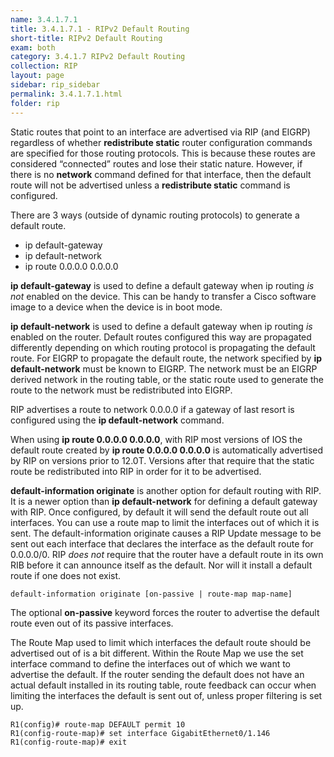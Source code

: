 ```yaml
---
name: 3.4.1.7.1
title: 3.4.1.7.1 - RIPv2 Default Routing
short-title: RIPv2 Default Routing
exam: both
category: 3.4.1.7 RIPv2 Default Routing
collection: RIP
layout: page
sidebar: rip_sidebar
permalink: 3.4.1.7.1.html
folder: rip
---
```

Static routes that point to an interface are advertised via RIP (and EIGRP) regardless of whether **redistribute static** router configuration commands are specified for those routing protocols. This is because these routes are considered “connected” routes and lose their static nature. However, if there is no **network** command defined for that interface, then the default route will not be advertised unless a **redistribute static** command is configured.

There are 3 ways (outside of dynamic routing protocols) to generate a default route.
- ip default-gateway
- ip default-network
- ip route 0.0.0.0 0.0.0.0

**ip default-gateway** is used to define a default gateway when ip routing *is not* enabled on the device. This can be handy to transfer a Cisco software image to a device when the device is in boot mode.

**ip default-network** is used to define a default gateway when ip routing *is* enabled on the router. Default routes configured this way are propagated differently depending on which routing protocol is propagating the default route. For EIGRP to propagate the default route, the network specified by **ip default-network** must be known to EIGRP. The network must be an EIGRP derived network in the routing table, or the static route used to generate the route to the network must be redistributed into EIGRP.

RIP advertises a route to network 0.0.0.0 if a gateway of last resort is configured using the **ip default-network** command.

When using **ip route 0.0.0.0 0.0.0.0**, with RIP most versions of IOS the default route created by **ip route 0.0.0.0 0.0.0.0** is automatically advertised by RIP on versions prior to 12.0T. Versions after that require that the static route be redistributed into RIP in order for it to be advertised.

**default-information originate** is another option for default routing with RIP. It is a newer option than **ip default-network** for defining a default gateway with RIP. Once configured, by default it will send the default route out all interfaces. You can use a route map to limit the interfaces out of which it is sent. The default-information originate causes a RIP Update message to be sent out each interface that declares the interface as the default route for 0.0.0.0/0. RIP *does not* require that the router have a default route in its own RIB before it can announce itself as the default. Nor will it install a default route if one does not exist.
```
default-information originate [on-passive | route-map map-name]
```

The optional **on-passive** keyword forces the router to advertise the default route even out of its passive interfaces.

The Route Map used to limit which interfaces the default route should be advertised out of is a bit different. Within the Route Map we use the set interface command to define the interfaces out of which we want to advertise the default. If the router sending the default does not have an actual default installed in its routing table, route feedback can occur when limiting the interfaces the default is sent out of, unless proper filtering is set up.
```
R1(config)# route-map DEFAULT permit 10
R1(config-route-map)# set interface GigabitEthernet0/1.146
R1(config-route-map)# exit
```
